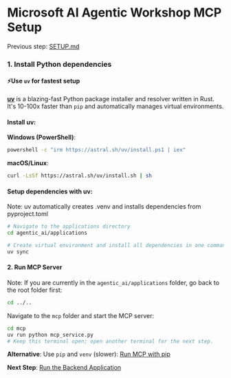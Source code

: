 # Microsoft AI Agentic Workshop MCP Setup

Previous step: [SETUP.md](../SETUP.md)

### 1. Install Python dependencies  

#### ⚡Use `uv` for fastest setup

[**uv**](https://github.com/astral-sh/uv) is a blazing-fast Python package installer and resolver written in Rust. It's 10-100x faster than `pip` and automatically manages virtual environments.

#### Install uv:
**Windows (PowerShell)**:
```bash
powershell -c "irm https://astral.sh/uv/install.ps1 | iex"
```
**macOS/Linux**:
```bash
curl -LsSf https://astral.sh/uv/install.sh | sh
```

#### Setup dependencies with uv:
Note: uv automatically creates .venv and installs dependencies from pyproject.toml
```bash
# Navigate to the applications directory
cd agentic_ai/applications

# Create virtual environment and install all dependencies in one command
uv sync
```
#### 2. Run MCP Server


Note: If you are currently in the `agentic_ai/applications` folder, go back to the root folder first:
```bash
cd ../..
```
Navigate to the `mcp` folder and start the MCP server:
```bash
cd mcp
uv run python mcp_service.py
# Keep this terminal open; open another terminal for the next step.
```

**Alternative**: Use `pip` and `venv` (slower): [Run MCP with pip](mcp_traditional.md)

**Next Step**: [Run the Backend Application](02_backend_uv.md)